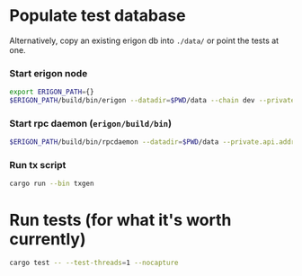# Populate test database

Alternatively, copy an existing erigon db into `./data/` or point the tests at one.

### Start erigon node
```bash
export ERIGON_PATH={}
$ERIGON_PATH/build/bin/erigon --datadir=$PWD/data --chain dev --private.api.addr=localhost:9090 --mine
```

### Start rpc daemon (`erigon/build/bin`)
```bash
$ERIGON_PATH/build/bin/rpcdaemon --datadir=$PWD/data --private.api.addr=localhost:9090 --http.api=eth,erigon,web3,net,debug,trace,txpool,parity
```

### Run tx script
```bash
cargo run --bin txgen
```

# Run tests (for what it's worth currently)
```bash
cargo test -- --test-threads=1 --nocapture
```
